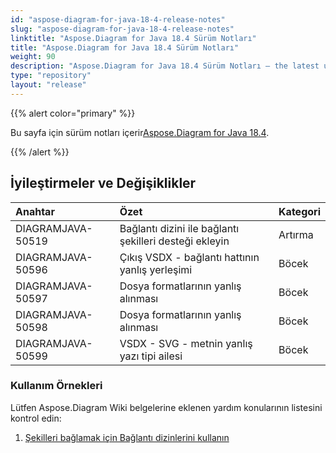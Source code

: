 ```yaml
---
id: "aspose-diagram-for-java-18-4-release-notes"
slug: "aspose-diagram-for-java-18-4-release-notes"
linktitle: "Aspose.Diagram for Java 18.4 Sürüm Notları"
title: "Aspose.Diagram for Java 18.4 Sürüm Notları"
weight: 90
description: "Aspose.Diagram for Java 18.4 Sürüm Notları – the latest updates and fixes."
type: "repository"
layout: "release"
---
```

{{% alert color="primary" %}} 

 Bu sayfa için sürüm notları içerir[Aspose.Diagram for Java 18.4](https://releases.aspose.com/diagram/java/release-notes/2018/aspose-diagram-for-java-18-4-release-notes/).

{{% /alert %}} 
## **İyileştirmeler ve Değişiklikler**

|**Anahtar**|**Özet**|**Kategori**|
|:- |:- |:- |
|DIAGRAMJAVA-50519|Bağlantı dizini ile bağlantı şekilleri desteği ekleyin|Artırma|
|DIAGRAMJAVA-50596|Çıkış VSDX - bağlantı hattının yanlış yerleşimi|Böcek|
|DIAGRAMJAVA-50597|Dosya formatlarının yanlış alınması|Böcek|
|DIAGRAMJAVA-50598|Dosya formatlarının yanlış alınması|Böcek|
|DIAGRAMJAVA-50599|VSDX - SVG - metnin yanlış yazı tipi ailesi|Böcek|
### **Kullanım Örnekleri**
Lütfen Aspose.Diagram Wiki belgelerine eklenen yardım konularının listesini kontrol edin:

1. [Şekilleri bağlamak için Bağlantı dizinlerini kullanın](https://docs.aspose.com/diagram/tr/java/use-connection-indexes-to-connect-shapes/)
